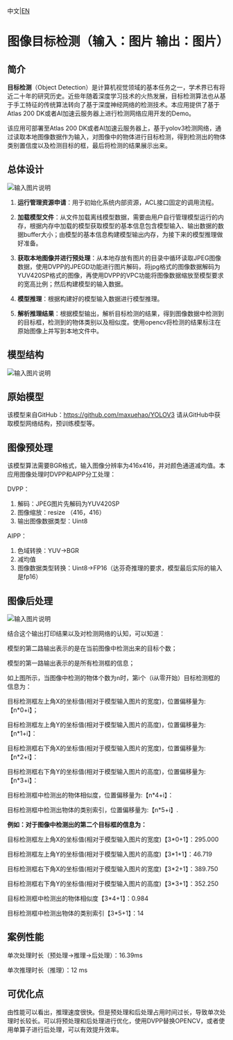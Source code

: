 中文|[EN](README_EN.md)

# 图像目标检测（输入：图片 输出：图片）

## 简介

**目标检测**（Object Detection）是计算机视觉领域的基本任务之一，学术界已有将近二十年的研究历史。近些年随着深度学习技术的火热发展，目标检测算法也从基于手工特征的传统算法转向了基于深度神经网络的检测技术。本应用提供了基于Atlas 200 DK或者AI加速云服务器上进行检测网络应用开发的Demo。

该应用可部署至Atlas 200 DK或者AI加速云服务器上，基于yolov3检测网络，通过读取本地图像数据作为输入，对图像中的物体进行目标检测，得到检测出的物体类别置信度以及检测目标的框，最后将检测的结果展示出来。

## 总体设计


![输入图片说明](https://images.gitee.com/uploads/images/2020/0811/091631_097fef9d_5408865.png "1.png")


1. **运行管理资源申请**：用于初始化系统内部资源，ACL接口固定的调用流程。

2. **加载模型文件**：从文件加载离线模型数据，需要由用户自行管理模型运行的内存，根据内存中加载的模型获取模型的基本信息包含模型输入、输出数据的数据buffer大小；由模型的基本信息构建模型输出内存，为接下来的模型推理做好准备。

3. **获取本地图像并进行预处理**：从本地存放有图片的目录中循环读取JPEG图像数据，使用DVPP的JPEGD功能进行图片解码，将jpg格式的图像数据解码为YUV420SP格式的图像，再使用DVPP的VPC功能将图像数据缩放至模型要求的宽高比例；然后构建模型的输入数据。

4. **模型推理**：根据构建好的模型输入数据进行模型推理。

5. **解析推理结果**：根据模型输出，解析目标检测的结果，得到图像数据中检测到的目标框，检测到的物体类别以及相似度。使用opencv将检测的结果标注在原始图像上并写到本地文件中。



## 模型结构

![输入图片说明](https://images.gitee.com/uploads/images/2020/0811/091907_8e720f86_5408865.jpeg "yolov3_416网络结构图.jpg")

## 原始模型

该模型来自GitHub：https://github.com/maxuehao/YOLOV3 请从GitHub中获取模型网络结构，预训练模型等。

## 图像预处理

该模型算法需要BGR格式，输入图像分辨率为416x416，并对颜色通道减均值。本应用图像处理时DVPP和AIPP分工处理：

DVPP：

1. 解码：JPEG图片先解码为YUV420SP
2. 图像缩放：resize （416，416）
3. 输出图像数据类型：Uint8



AIPP：

1. 色域转换：YUV->BGR
2. 减均值
3. 图像数据类型转换：Uint8->FP16（达芬奇推理的要求，模型最后实际的输入是fp16）

## 图像后处理

![输入图片说明](https://images.gitee.com/uploads/images/2020/0811/092217_5fa87d6b_5408865.png "image-20200810195221950.png")


结合这个输出打印结果以及对检测网络的认知，可以知道：

模型的第二路输出表示的是在当前图像中检测出来的目标个数；

模型的第一路输出表示的是所有检测框的信息；

如上图所示，当图像中检测的物体个数为n时，第i个（i从零开始）目标检测框的信息为：

目标检测框左上角X的坐标值(相对于模型输入图片的宽度)，位置偏移量为:【n*0+i】；

目标检测框左上角Y的坐标值(相对于模型输入图片的高度)，位置偏移量为:【n*1+i】：

目标检测框右下角X的坐标值(相对于模型输入图片的宽度)，位置偏移量为:【n*2+i】：

目标检测框右下角Y的坐标值(相对于模型输入图片的高度)，位置偏移量为:【n*3+i】：

目标检测框中检测出的物体相似度，位置偏移量为:【n*4+i】：

目标检测框中检测出物体的类别索引，位置偏移量为:【n*5+i】.

**例如：对于图像中检测出的第二个目标框的信息为：**

目标检测框左上角X的坐标值(相对于模型输入图片的宽度)【3*0+1】：295.000

目标检测框左上角Y的坐标值(相对于模型输入图片的高度)【3*1+1】：46.719

目标检测框右下角X的坐标值(相对于模型输入图片的宽度)【3*2+1】：389.750

目标检测框右下角Y的坐标值(相对于模型输入图片的高度)【3*3+1】：352.250

目标检测框中检测出的物体相似度【3*4+1】：0.984

目标检测框中检测出物体的类别索引【3*5+1】：14

## 案例性能

单次处理时长（预处理->推理->后处理）：16.39ms

单次推理时长（推理）：12 ms

## 可优化点

由性能可以看出，推理速度很快。但是预处理和后处理占用时间过长，导致单次处理时长较长。可以将预处理和后处理进行优化，使用DVPP替换OPENCV，或者使用单算子进行后处理，可以有效提升效率。


